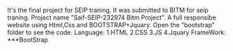 It's the final project for SEIP traning. It was submitted to BITM for seip traning. Project name "Saif-SEIP-232974 Bitm Project". A full responsibe website using Html,Css and BOOTSTRAP+Jquary. Open the "bootstrap" folder to see the code.
Language:
1.HTML
2.CSS
3.JS
4.Jquary
FrameWork:
***BootStrap
